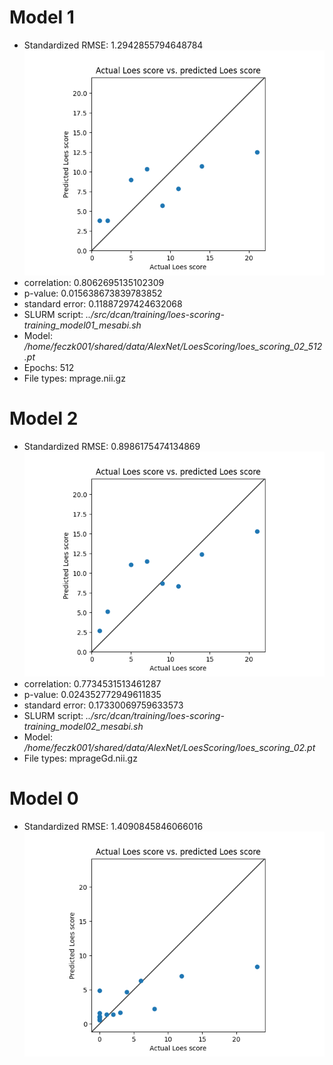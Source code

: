 # Model 1
* Standardized RMSE: 1.2942855794648784
![Model 1](./img/model02_512.png "Model 0")
* correlation:    0.8062695135102309
* p-value:        0.015638673839783852
* standard error: 0.11887297424632068
* SLURM script: *../src/dcan/training/loes-scoring-training_model01_mesabi.sh*
* Model: */home/feczk001/shared/data/AlexNet/LoesScoring/loes_scoring_02_512.pt*
* Epochs: 512
* File types: mprage.nii.gz

# Model 2
* Standardized RMSE: 0.8986175474134869
![Model 2](./img/model02.png "Model 0")
* correlation:    0.7734531513461287
* p-value:        0.024352772949611835
* standard error: 0.17330069759633573
* SLURM script: *../src/dcan/training/loes-scoring-training_model02_mesabi.sh*
* Model: */home/feczk001/shared/data/AlexNet/LoesScoring/loes_scoring_02.pt*
* File types: mprageGd.nii.gz

# Model 0
* Standardized RMSE: 1.4090845846066016
![Model 0](./img/model0.png "Model 0")
